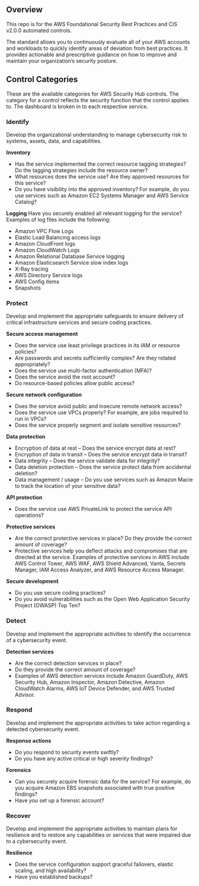 ## Overview

This repo is for the AWS Foundational Security Best Practices and CIS v2.0.0 automated controls.

The standard allows you to continuously evaluate all of your AWS accounts and
workloads to quickly identify areas of deviation from best practices. It
provides actionable and prescriptive guidance on how to improve and maintain
your organization’s security posture.

## Control Categories

These are the available categories for AWS Security Hub controls. The category
for a control reflects the security function that the control applies to. The dashboard is broken in to each respective service.


### Identify

Develop the organizational understanding to manage cybersecurity risk to
systems, assets, data, and capabilities.

**Inventory**
- Has the service implemented the correct resource tagging strategies? Do the tagging strategies include the resource owner?
- What resources does the service use? Are they approved resources for this service?
- Do you have visibility into the approved inventory? For example, do you use services such as Amazon EC2 Systems Manager and AWS Service Catalog?

**Logging**
Have you securely enabled all relevant logging for the service? Examples of log files include the following:

- Amazon VPC Flow Logs
- Elastic Load Balancing access logs
- Amazon CloudFront logs
- Amazon CloudWatch Logs
- Amazon Relational Database Service logging
- Amazon Elasticsearch Service slow index logs
- X-Ray tracing
- AWS Directory Service logs
- AWS Config items
- Snapshots

### Protect

Develop and implement the appropriate safeguards to ensure delivery of critical
infrastructure services and secure coding practices.

**Secure access management**
- Does the service use least privilege practices in its IAM or resource policies?
- Are passwords and secrets sufficiently complex? Are they rotated appropriately?
- Does the service use multi-factor authentication (MFA)?
- Does the service avoid the root account?
- Do resource-based policies allow public access?

**Secure network configuration**
- Does the service avoid public and insecure remote network access?
- Does the service use VPCs properly? For example, are jobs required to run in VPCs?
- Does the service properly segment and isolate sensitive resources?

**Data protection**
- Encryption of data at rest – Does the service encrypt data at rest?
- Encryption of data in transit – Does the service encrypt data in transit?
- Data integrity – Does the service validate data for integrity?
- Data deletion protection – Does the service protect data from accidental deletion?
- Data management / usage – Do you use services such as Amazon Macie to track the location of your sensitive data?

**API protection**
- Does the service use AWS PrivateLink to protect the service API operations?

**Protective services**
- Are the correct protective services in place? Do they provide the correct amount of coverage?
- Protective services help you deflect attacks and compromises that are directed at the service. Examples of protective services in AWS include AWS Control Tower, AWS WAF, AWS Shield Advanced, Vanta, Secrets Manager, IAM Access Analyzer, and AWS Resource Access Manager.

**Secure development**
- Do you use secure coding practices?
- Do you avoid vulnerabilities such as the Open Web Application Security Project (OWASP) Top Ten?

### Detect

Develop and implement the appropriate activities to identify the occurrence of
a cybersecurity event.

**Detection services**
- Are the correct detection services in place?
- Do they provide the correct amount of coverage?
- Examples of AWS detection services include Amazon GuardDuty, AWS Security Hub, Amazon Inspector, Amazon Detective, Amazon CloudWatch Alarms, AWS IoT Device Defender, and AWS Trusted Advisor.

### Respond

Develop and implement the appropriate activities to take action regarding a
detected cybersecurity event.

**Response actions**
- Do you respond to security events swiftly?
- Do you have any active critical or high severity findings?

**Forensics**
- Can you securely acquire forensic data for the service? For example, do you acquire Amazon EBS snapshots associated with true positive findings?
- Have you set up a forensic account?

### Recover

Develop and implement the appropriate activities to maintain plans for
resilience and to restore any capabilities or services that were impaired due
to a cybersecurity event.

**Resilience**
- Does the service configuration support graceful failovers, elastic scaling, and high availability?
- Have you established backups?
